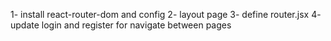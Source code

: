 1- install react-router-dom and config
2- layout page
3- define router.jsx
4- update login and register for navigate between pages
